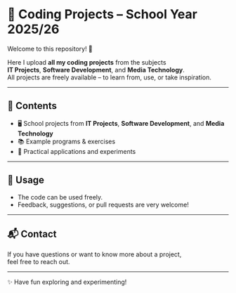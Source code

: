# 📂 Coding Projects – School Year 2025/26

Welcome to this repository! 🚀  

Here I upload **all my coding projects** from the subjects  
**IT Projects**, **Software Development**, and **Media Technology**.  
All projects are freely available – to learn from, use, or take inspiration.  

---

## 📌 Contents
- 🖥️ School projects from **IT Projects**, **Software Development**, and **Media Technology**  
- 📚 Example programs & exercises  
- 🔧 Practical applications and experiments  

---

## 🤝 Usage
- The code can be used freely.  
- Feedback, suggestions, or pull requests are very welcome!  

---

## 📬 Contact
If you have questions or want to know more about a project,  
feel free to reach out.  

---
✨ Have fun exploring and experimenting!
